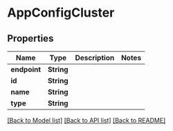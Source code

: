 # AppConfigCluster

## Properties
Name | Type | Description | Notes
------------ | ------------- | ------------- | -------------
**endpoint** | **String** |  | 
**id** | **String** |  | 
**name** | **String** |  | 
**type** | **String** |  | 

[[Back to Model list]](../README.md#documentation-for-models) [[Back to API list]](../README.md#documentation-for-api-endpoints) [[Back to README]](../README.md)



